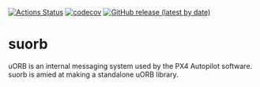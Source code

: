 [![Actions Status](https://github.com/esen-uas/suorb/workflows/Ubuntu/badge.svg)](https://github.com/esen-uas/suorb/actions)
[![codecov](https://codecov.io/gh/esen-uas/suorb/branch/master/graph/badge.svg?token=M5ca3GOmEk)](https://codecov.io/gh/esen-uas/suorb)
[![GitHub release (latest by date)](https://img.shields.io/github/v/release/esen-uas/suorb)](https://github.com/esen-uas/suorb/releases)

# suorb

uORB is an internal messaging system used by the PX4 Autopilot software. suorb is amied at making a standalone uORB library.